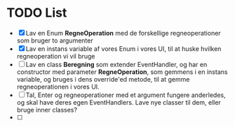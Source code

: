 # TODO List

- [x] Lav en Enum __RegneOperation__ med de forskellige regneoperationer som bruger to argumenter
- [x] Lav en instans variable af vores Enum i vores UI, til at huske hvilken regneoperation vi vil bruge  
- [ ] Lav en class __Beregning__ som extender EventHandler<ActionListener>, og har en constructor med parameter __RegneOperation__, som gemmens i en instans variable, og bruges i dens override'ed metode, til at gemme regneoperationen i vores UI.
- [ ] Tal, Enter og regneoperationer med et argument fungere anderledes, og skal have deres egen EventHandlers. Lave nye classer til dem, eller bruge inner classes?
- [ ] 